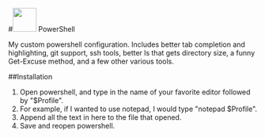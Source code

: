 #<img src="https://www.mikesel.info/wp-content/uploads/2015/12/logo-powershell.png" width="48"> PowerShell

My custom powershell configuration. Includes better tab completion and highlighting, git support, ssh tools, better ls that gets directory size, a funny Get-Excuse method, and a few other various tools.

##Installation
1. Open powershell, and type in the name of your favorite editor followed by "$Profile".
2. For example, if I wanted to use notepad, I would type "notepad $Profile".
3. Append all the text in here to the file that opened. 
4. Save and reopen powershell.

